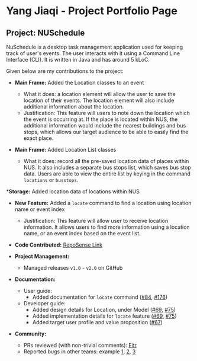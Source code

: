 # Yang Jiaqi - Project Portfolio Page

## Project: NUSchedule

NuSchedule is a desktop task management application used for keeping track of user's events. The user interacts with it 
using a Command Line Interface (CLI). It is written in Java and has around 5 kLoC.

Given below are my contributions to the project:  
* __Main Frame:__ Added the Location classes to an event 
    * What it does: a location element will allow the user to save the location of their events. The location element 
    will also include additional information about the location. 
    * Justification: This feature will users to note down the location which the event is occurring at. 
    If the place is located within NUS, the additional information would include the nearest buildings and bus stops, 
    which allows our target audience to be able to easily find the exact place. 

* __Main Frame:__ Added Location List classes
    * What it does: record all the pre-saved location data of places within NUS. It also includes a separate bus stops 
    list, which saves bus stop data. Users are able to view the entire list by keying in the command `locations` or 
    `busstops`.
    
*__Storage:__ Added location data of locations within NUS

* __New Feature:__ Added a `locate` command to find a location using location name or event index
    * Justification: This feature will allow user to receive location information. It allows users to find more 
    information using a location name, or an event index based on the event list. 

* __Code Contributed:__ [RepoSense Link](https://nus-cs2113-ay2021s1.github.io/tp-dashboard/#breakdown=true&search=jiaaaqi)

* __Project Management:__ 
    * Managed releases `v1.0` - `v2.0` on GitHub

* __Documentation:__
    * User guide: 
        * Added documentation for `locate` command ([#84](https://github.com/AY2021S1-CS2113T-F14-4/tp/pull/84), [#176](https://github.com/AY2021S1-CS2113T-F14-4/tp/pull/176))
    * Developer guide: 
        * Added design details for Location, under Model ([#69](https://github.com/AY2021S1-CS2113T-F14-4/tp/pull/69/files), [#75](https://github.com/AY2021S1-CS2113T-F14-4/tp/pull/75))
        * Added implementation details for `locate` feature ([#69](https://github.com/AY2021S1-CS2113T-F14-4/tp/pull/69/files), [#75](https://github.com/AY2021S1-CS2113T-F14-4/tp/pull/75))
        * Added target user profile and value proposition ([#67](https://github.com/AY2021S1-CS2113T-F14-4/tp/pull/67/files))
        
* __Community:__
    * PRs reviewed (with non-trivial comments): [Fitr](https://github.com/nus-cs2113-AY2021S1/tp/pull/16)
    * Reported bugs in other teams: example [1](https://github.com/AY2021S1-CS2113T-W12-4/tp/issues/323), [2](https://github.com/AY2021S1-CS2113T-W12-4/tp/issues/319), [3](https://github.com/AY2021S1-CS2113T-W12-4/tp/issues/322)